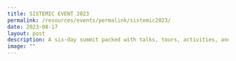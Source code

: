 ```yaml
---
title: SISTEMIC EVENT 2023
permalink: /resources/events/permalink/sistemic2023/
date: 2023-08-17
layout: post
description: A six-day summit packed with talks, tours, activities, and workshops!
image: ""
---
```

